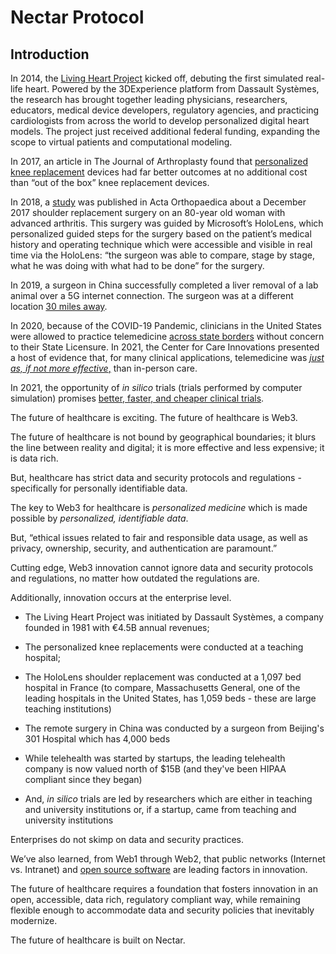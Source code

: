 # Nectar Protocol


## Introduction



  
In 2014, the [Living Heart Project](https://www.3ds.com/products-services/simulia/solutions/life-sciences-healthcare/the-living-heart-project/) kicked off, debuting the first simulated real-life heart. Powered by the 3DExperience platform from Dassault Systèmes, the research has brought together leading physicians, researchers, educators, medical device developers, regulatory agencies, and practicing cardiologists from across the world to develop personalized digital heart models. The project just received additional federal funding, expanding the scope to virtual patients and computational modeling.

  

In 2017, an article in The Journal of Arthroplasty found that [personalized knee replacement](https://www.arthroplastytoday.org/article/S2352-3441(17)30040-7/fulltext) devices had far better outcomes at no additional cost than “out of the box” knee replacement devices.

  

In 2018, a [study](https://www.ncbi.nlm.nih.gov/pmc/articles/PMC6202760/) was published in Acta Orthopaedica about a December 2017 shoulder replacement surgery on an 80-year old woman with advanced arthritis. This surgery was guided by Microsoft’s HoloLens, which personalized guided steps for the surgery based on the patient’s medical history and operating technique which were accessible and visible in real time via the HoloLens: “the surgeon was able to compare, stage by stage, what he was doing with what had to be done” for the surgery.

  

In 2019, a surgeon in China successfully completed a liver removal of a lab animal over a 5G internet connection. The surgeon was at a different location [30 miles away](https://in.pcmag.com/news/128092/china-performs-first-5g-remote-surgery).

  

In 2020, because of the COVID-19 Pandemic, clinicians in the United States were allowed to practice telemedicine [across state borders](https://www.hhs.gov/coronavirus/telehealth/index.html) without concern to their State Licensure. In 2021, the Center for Care Innovations presented a host of evidence that, for many clinical applications, telemedicine was [*just as, if not more effective*,](https://www.careinnovations.org/virtualcare/resources/evidence-for-telemedicine-efficacy-and-quality/) than in-person care.

  

In 2021, the opportunity of *in silico* trials (trials performed by computer simulation) promises [better, faster, and cheaper clinical trials](https://trialsjournal.biomedcentral.com/articles/10.1186/s13063-020-05002-w).

  

The future of healthcare is exciting. The future of healthcare is Web3.

  

The future of healthcare is not bound by geographical boundaries; it blurs the line between reality and digital; it is more effective and less expensive; it is data rich.

  

But, healthcare has strict data and security protocols and regulations - specifically for personally identifiable data.

  

The key to Web3 for healthcare is *personalized medicine* which is made possible by *personalized, identifiable data*.

  

But, “ethical issues related to fair and responsible data usage, as well as privacy, ownership, security, and authentication are paramount.”

  

Cutting edge, Web3 innovation cannot ignore data and security protocols and regulations, no matter how outdated the regulations are.

  

Additionally, innovation occurs at the enterprise level.

  

-   The Living Heart Project was initiated by Dassault Systèmes, a company founded in 1981 with €4.5B annual revenues;
    
-   The personalized knee replacements were conducted at a teaching hospital;
    
-   The HoloLens shoulder replacement was conducted at a 1,097 bed hospital in France (to compare, Massachusetts General, one of the leading hospitals in the United States, has 1,059 beds - these are large teaching institutions)
    
-   The remote surgery in China was conducted by a surgeon from Beijing's 301 Hospital which has 4,000 beds
    
-   While telehealth was started by startups, the leading telehealth company is now valued north of $15B (and they've been HIPAA compliant since they began)
    
-   And, *in silico* trials are led by researchers which are either in teaching and university institutions or, if a startup, came from teaching and university institutions
    

Enterprises do not skimp on data and security practices.

  

We’ve also learned, from Web1 through Web2, that public networks (Internet vs. Intranet) and [open source software](https://ieeexplore.ieee.org/document/7160503) are leading factors in innovation.

  

The future of healthcare requires a foundation that fosters innovation in an open, accessible, data rich, regulatory compliant way, while remaining flexible enough to accommodate data and security policies that inevitably modernize.


The future of healthcare is built on Nectar.

